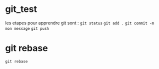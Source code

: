 # git_test

les etapes pour apprendre git sont :
`git status`
`git add .`
`git commit -m  mon message`
`git push`

# git rebase 
 `git rebase`
